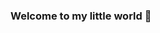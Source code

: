 ### Welcome to my little world 👋

<!--
**Mostafa-Elshiekh/Mostafa-Elshiekh** is a ✨ _special_ ✨ repository because its `README.md` (this file) appears on your GitHub profile.

#### overview about me  👀
📌 I am an ambitious person with difficult and great goals that require more difficult and greater effort, but I am the guarantor of them as long as God is with me, One of my most important goals is to reach a professional level in Embedded Systems, which makes me able to link it with the Internet of Things and Data Science. One day I will do it with the grace of God and the prayers of parents.

-  I’m currently learning computer science 👨‍💻.
-  I’m Interested in embedded systems 🤖.
- My skills 📈:
>* 1- C (Programming Language).
>* 2- Embedded c.
>* 3- Object Oriented Programming (OOP).
>
- Industry Knowledge 🧠
> * 1- computer science .
>* 2- Microcontrollers .
>* 3-  Graphic Design .

- My hobbies  ♥️
>* 1- Graphic Design 🌌
>* 2- Gym 🏋️‍♂️.
>* 3- Reading 📖.
>
-  How to reach me : 📫 
  >* 1- mustafamahmoud12349@gmail.com 📧
  >* 2- linkedin.com/in/mostafa-elshiekh-199b02177/ 🌐
  >* 3- http://www.be.netmostafaelshiekh 🌠
-->
